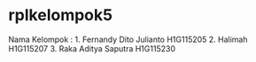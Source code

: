 # rplkelompok5
  Nama Kelompok :
       1. Fernandy Dito Julianto  H1G115205
       2. Halimah                 H1G115207
       3. Raka Aditya Saputra     H1G115230
